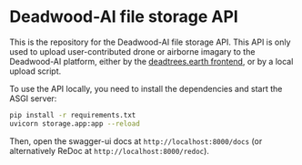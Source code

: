 # Deadwood-AI file storage API

This is the repository for the Deadwood-AI file storage API. This API is only used to
upload user-contributed drone or airborne imagary to the Deadwood-AI platform, either
by the [deadtrees.earth frontend](https://deadtrees.earth), or by a local upload script.

To use the API locally, you need to install the dependencies and start the ASGI server:

```bash
pip install -r requirements.txt
uvicorn storage.app:app --reload
```

Then, open the swagger-ui docs at `http://localhost:8000/docs` (or alternatively ReDoc at `http://localhost:8000/redoc`).